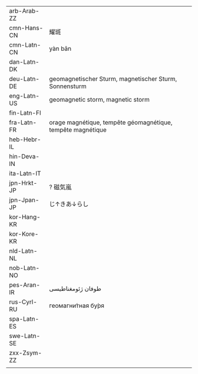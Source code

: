 | | | |
|-|-|-|
| arb-Arab-ZZ |  |  |
| cmn-Hans-CN | 耀斑 |  |
| cmn-Latn-CN | yàn bān |  |
| dan-Latn-DK |  |  |
| deu-Latn-DE | geomagnetischer Sturm, magnetischer Sturm, Sonnensturm |  |
| eng-Latn-US | geomagnetic storm, magnetic storm |  |
| fin-Latn-FI |  |  |
| fra-Latn-FR | orage magnétique, tempête géomagnétique, tempête magnétique |  |
| heb-Hebr-IL |  |  |
| hin-Deva-IN |  |  |
| ita-Latn-IT |  |  |
| jpn-Hrkt-JP | ? 磁気嵐 |  |
| jpn-Jpan-JP | じ↑きあ↓らし |  |
| kor-Hang-KR |  |  |
| kor-Kore-KR |  |  |
| nld-Latn-NL |  |  |
| nob-Latn-NO |  |  |
| pes-Aran-IR | طوفان ژئومغناطیسی |  |
| rus-Cyrl-RU | геомагни́тная бу́ря |  |
| spa-Latn-ES |  |  |
| swe-Latn-SE |  |  |
| zxx-Zsym-ZZ |  |  |
|  |  |  |
